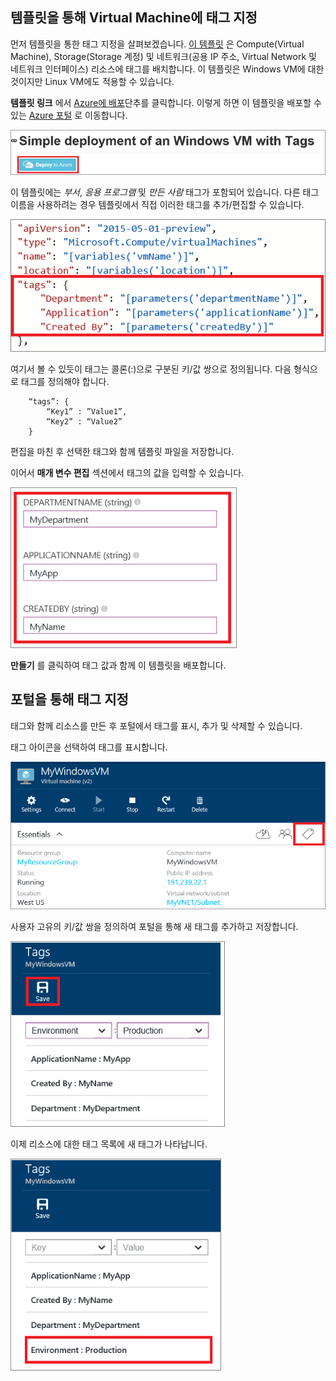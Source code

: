


## <a name="tagging-a-virtual-machine-through-templates"></a>템플릿을 통해 Virtual Machine에 태그 지정
먼저 템플릿을 통한 태그 지정을 살펴보겠습니다. [이 템플릿](https://github.com/Azure/azure-quickstart-templates/tree/master/101-vm-tags) 은 Compute(Virtual Machine), Storage(Storage 계정) 및 네트워크(공용 IP 주소, Virtual Network 및 네트워크 인터페이스) 리소스에 태그를 배치합니다. 이 템플릿은 Windows VM에 대한 것이지만 Linux VM에도 적용할 수 있습니다.

**템플릿 링크** 에서 [Azure에 배포](https://github.com/Azure/azure-quickstart-templates/tree/master/101-vm-tags)단추를 클릭합니다. 이렇게 하면 이 템플릿을 배포할 수 있는 [Azure 포털](https://portal.azure.com/) 로 이동합니다.

![태그가 포함된 간단한 배포](./media/virtual-machines-common-tag/deploy-to-azure-tags.png)

이 템플릿에는 *부서*, *응용 프로그램* 및 *만든 사람* 태그가 포함되어 있습니다. 다른 태그 이름을 사용하려는 경우 템플릿에서 직접 이러한 태그를 추가/편집할 수 있습니다.

![템플릿의 Azure 태그](./media/virtual-machines-common-tag/azure-tags-in-a-template.png)

여기서 볼 수 있듯이 태그는 콜론(:)으로 구분된 키/값 쌍으로 정의됩니다. 다음 형식으로 태그를 정의해야 합니다.

        “tags”: {
            “Key1” : ”Value1”,
            “Key2” : “Value2”
        }

편집을 마친 후 선택한 태그와 함께 템플릿 파일을 저장합니다.

이어서 **매개 변수 편집** 섹션에서 태그의 값을 입력할 수 있습니다.

![Azure 포털에서 태그 편집](./media/virtual-machines-common-tag/edit-tags-in-azure-portal.png)

**만들기** 를 클릭하여 태그 값과 함께 이 템플릿을 배포합니다.

## <a name="tagging-through-the-portal"></a>포털을 통해 태그 지정
태그와 함께 리소스를 만든 후 포털에서 태그를 표시, 추가 및 삭제할 수 있습니다.

태그 아이콘을 선택하여 태그를 표시합니다.

![Azure 포털의 태그 아이콘](./media/virtual-machines-common-tag/azure-portal-tags-icon.png)

사용자 고유의 키/값 쌍을 정의하여 포털을 통해 새 태그를 추가하고 저장합니다.

![Azure 포털에서 새 태그 추가](./media/virtual-machines-common-tag/azure-portal-add-new-tag.png)

이제 리소스에 대한 태그 목록에 새 태그가 나타납니다.

![Azure 포털에서 저장된 새 태그](./media/virtual-machines-common-tag/azure-portal-saved-new-tag.png)

